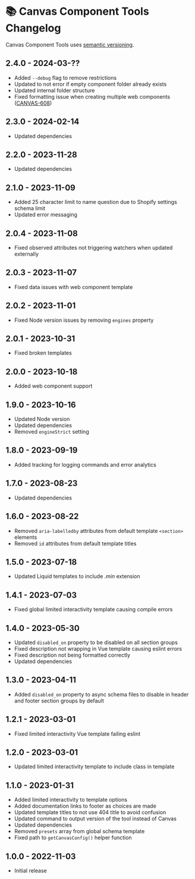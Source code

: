 # 📚 Canvas Component Tools Changelog

Canvas Component Tools uses [semantic versioning](https://semver.org/).

## 2.4.0 - 2024-03-??

* Added `--debug` flag to remove restrictions
* Updated to not error if empty component folder already exists
* Updated internal folder structure
* Fixed formatting issue when creating multiple web components ([CANVAS-608](https://we-make-websites.atlassian.net/browse/CANVAS-608))

## 2.3.0 - 2024-02-14

* Updated dependencies

## 2.2.0 - 2023-11-28

* Updated dependencies

## 2.1.0 - 2023-11-09

* Added 25 character limit to name question due to Shopify settings schema limit
* Updated error messaging

## 2.0.4 - 2023-11-08

* Fixed observed attributes not triggering watchers when updated externally

## 2.0.3 - 2023-11-07

* Fixed data issues with web component template

## 2.0.2 - 2023-11-01

* Fixed Node version issues by removing `engines` property

## 2.0.1 - 2023-10-31

* Fixed broken templates

## 2.0.0 - 2023-10-18

* Added web component support

## 1.9.0 - 2023-10-16

* Updated Node version
* Updated dependencies
* Removed `engineStrict` setting

## 1.8.0 - 2023-09-19

* Added tracking for logging commands and error analytics

## 1.7.0 - 2023-08-23

* Updated dependencies

## 1.6.0 - 2023-08-22

* Removed `aria-labelledby` attributes from default template `<section>` elements
* Removed `id` attributes from default template titles

## 1.5.0 - 2023-07-18

* Updated Liquid templates to include _.min_ extension

## 1.4.1 - 2023-07-03

* Fixed global limited interactivity template causing compile errors

## 1.4.0 - 2023-05-30

* Updated `disabled_on` property to be disabled on all section groups
* Fixed description not wrapping in Vue template causing eslint errors
* Fixed description not being formatted correctly
* Updated dependencies

## 1.3.0 - 2023-04-11

* Added `disabled_on` property to async schema files to disable in header and footer section groups by default

## 1.2.1 - 2023-03-01

* Fixed limited interactivity Vue template failing eslint

## 1.2.0 - 2023-03-01

* Updated limited interactivity template to include class in template

## 1.1.0 - 2023-01-31

* Added limited interactivity to template options
* Added documentation links to footer as choices are made
* Updated template titles to not use 404 title to avoid confusion
* Updated command to output version of the tool instead of Canvas
* Updated dependencies
* Removed `presets` array from global schema template
* Fixed path to `getCanvasConfig()` helper function

## 1.0.0 - 2022-11-03

* Initial release
